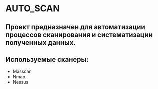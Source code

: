 # AUTO_SCAN
## Проект предназначен для автоматизации процессов сканирования и систематизации полученных данных.

## Используемые сканеры:
* Masscan
* Nmap
* Nessus
